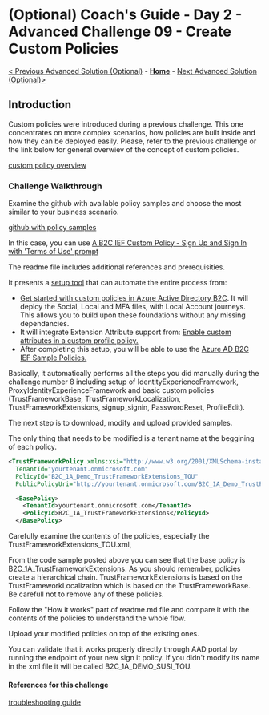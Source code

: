 # (Optional) Coach's Guide - Day 2 - Advanced Challenge 09 - Create Custom Policies

 [< Previous Advanced Solution (Optional)](./Solution_D2_08.md) - **[Home](./README.md)** - [Next Advanced Solution (Optional)>](./Solution_D2_10.md)

  ## Introduction

Custom policies were introduced during a previous challenge. 
This one concentrates on more complex scenarios, how policies are built inside and how they can be deployed easily.
Please, refer to the previous challenge or the link below for general overwiev of the concept of custom policies.

[custom policy overview](https://learn.microsoft.com/en-us/azure/active-directory-b2c/custom-policy-overview)

### Challenge Walkthrough

Examine the github with available policy samples and choose the most similar to your business scenario.

[github with policy samples](https://github.com/azure-ad-b2c/samples)

In this case, you can use [A B2C IEF Custom Policy - Sign Up and Sign In with 'Terms of Use' prompt](https://github.com/azure-ad-b2c/samples/tree/master/policies/sign-in-sign-up-versioned-tou)

The readme file includes additional references and prerequisities.

It presents a [setup tool](https://b2ciefsetupapp.azurewebsites.net/) that can automate the entire process from: 
- [Get started with custom policies in Azure Active Directory B2C](https://learn.microsoft.com/en-us/azure/active-directory-b2c/tutorial-create-user-flows?pivots=b2c-custom-policy). It will deploy the Social, Local and MFA files, with Local Account journeys. This allows you to build upon these foundations without any missing dependancies.
- It will integrate Extension Attribute support from: [Enable custom attributes in a custom profile policy.](https://learn.microsoft.com/en-us/azure/active-directory-b2c/user-flow-custom-attributes?pivots=b2c-custom-policy#create-a-new-application-to-store-the-extension-properties)
- After completing this setup, you will be able to use the [Azure AD B2C IEF Sample Policies.](https://github.com/azure-ad-b2c/samples)

Basically, it automatically performs all the steps you did manually during the challenge number 8 including setup of IdentityExperienceFramework, ProxyIdentityExperienceFramework and basic custom policies (TrustFrameworkBase, TrustFrameworkLocalization, TrustFrameworkExtensions, signup_signin, PasswordReset, ProfileEdit). 

The next step is to download, modify and upload provided samples. 

The only thing that needs to be modified is a tenant name at the beggining of each policy.

```xml
<TrustFrameworkPolicy xmlns:xsi="http://www.w3.org/2001/XMLSchema-instance" xmlns:xsd="http://www.w3.org/2001/XMLSchema" xmlns="http://schemas.microsoft.com/online/cpim/schemas/2013/06" PolicySchemaVersion="0.3.0.0" 
  TenantId="yourtenant.onmicrosoft.com" 
  PolicyId="B2C_1A_Demo_TrustFrameworkExtensions_TOU" 
  PublicPolicyUri="http://yourtenant.onmicrosoft.com/B2C_1A_Demo_TrustFrameworkExtensions_TOU">

  <BasePolicy>
    <TenantId>yourtenant.onmicrosoft.com</TenantId>
    <PolicyId>B2C_1A_TrustFrameworkExtensions</PolicyId>
  </BasePolicy>
 ```
 
 Carefully examine the contents of the policies, especially the TrustFrameworkExtensions_TOU.xml,
 
 From the code sample posted above you can see that the base policy is B2C_1A_TrustFrameworkExtensions. As you should remember, policies create a hierarchical chain. TrustFrameworkExtensions is based on the TrustFrameworkLocalization which is based on the TrustFrameworkBase. Be carefull not to remove any of these policies. 
 
 Follow the "How it works" part of readme.md file and compare it with the contents of the policies to understand the whole flow. 
 
 Upload your modified policies on top of the existing ones.
 
 You can validate that it works properly directly through AAD portal by running the endpoint of your new sign it policy. If you didn't modify its name in the xml file it will be called B2C_1A_DEMO_SUSI_TOU. 
 
 

#### References for this challenge

[troubleshooting guide](https://learn.microsoft.com/en-us/azure/active-directory-b2c/troubleshoot?pivots=b2c-custom-policy)

